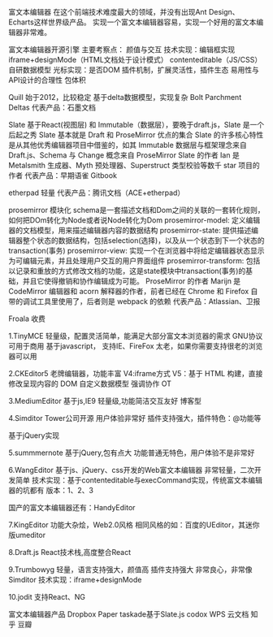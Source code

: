 富文本编辑器
在这个前端技术难度最大的领域，并没有出现Ant Design、Echarts这样世界级产品。
实现一个富文本编辑器容易，实现一个好用的富文本编辑器非常难。


富文本编辑器开源引擎
主要考察点：
颜值与交互
技术实现：编辑框实现iframe+designMode（HTML文档处于设计模式） contenteditable（JS/CSS） 自研数据模型
         光标实现：是否DOM
插件机制，扩展灵活性，插件生态
易用性与API设计的合理性
包体积

Quill
始于2012，比较稳定
基于delta数据模型，实现复杂
Bolt Parchment Deltas
代表产品：石墨文档

Slate
基于React(视图层) 和 Immutable（数据层），要晚于draft.js，Slate 是一个后起之秀
Slate 基本就是 Draft 和 ProseMirror 优点的集合
Slate 的许多核心特性是从其他优秀编辑器项目中借鉴的，如其 Immutable 数据层与框架理念来自 Draft.js、Schema 与 Change 概念来自 ProseMirror
Slate 的作者 Ian 是 Metalsmith 生成器、Myth 预处理器、Superstruct 类型校验等数千 star 项目的作者
代表产品：早期语雀 Gitbook

etherpad
轻量
代表产品：腾讯文档（ACE+etherpad）

prosemirror
模块化
schema是一套描述文档和Dom之间的关联的一套转化规则，如何把DOm转化为Node或者说Node转化为Dom
prosemirror-model: 定义编辑器的文档模型，用来描述编辑器内容的数据结构
prosemirror-state: 提供描述编辑器整个状态的数据结构，包括selection(选择)，以及从一个状态到下一个状态的transaction(事务)
prosemirror-view: 实现一个在浏览器中将给定编辑器状态显示为可编辑元素，并且处理用户交互的用户界面组件
prosemirror-transform: 包括以记录和重放的方式修改文档的功能，这是state模块中transaction(事务)的基础，并且它使得撤销和协作编辑成为可能。
ProseMirror 的作者 Marijn 是 CodeMirror 编辑器和 acorn 解释器的作者，前者已经在 Chrome 和 Firefox 自带的调试工具里使用了，后者则是 webpack 的依赖
代表产品：Atlassian、卫报

Froala
收费

1.TinyMCE
轻量级，配置灵活简单，能满足大部分富文本浏览器的需求
GNU协议可用于商用
基于javascript，
支持IE、FireFox
太老，如果你需要支持很老的浏览器可以用

2.CKEditor5
老牌编辑器，功能丰富
V4:iframe方式
V5：基于 HTML 构建，直接修改呈现内容的 DOM
    自定义数据模型
    强调协作 OT

3.MediumEditor
基于js,IE9
轻量级,功能简洁交互友好
博客型

4.Simditor
Tower公司开源
用户体验非常好
插件支持强大，插件特色：@功能等

基于jQuery实现

5.summmernote
基于jQuery,包有点大
功能普通无特色，用户体验不是非常好

6.WangEditor
基于js、jQuery、css开发的Web富文本编辑器
非常轻量，二次开发简单
技术实现：基于contenteditable与execCommand实现，传统富文本编辑器的坑都有
版本：1、2、3

国产的富文本编辑器还有：HandyEditor

7.KingEditor
功能大杂烩，Web2.0风格
相同风格的如：百度的UEditor，其迷你版umeditor

8.Draft.js
React技术栈,高度整合React

9.Trumbowyg
轻量，语言支持强大，颜值高
插件支持强大
非常良心，非常像Simditor
技术实现：iframe+designMode

10.jodit
支持React、NG




富文本编辑器产品
Dropbox Paper
taskade基于Slate.js
codox
WPS 云文档
知乎
豆瓣


